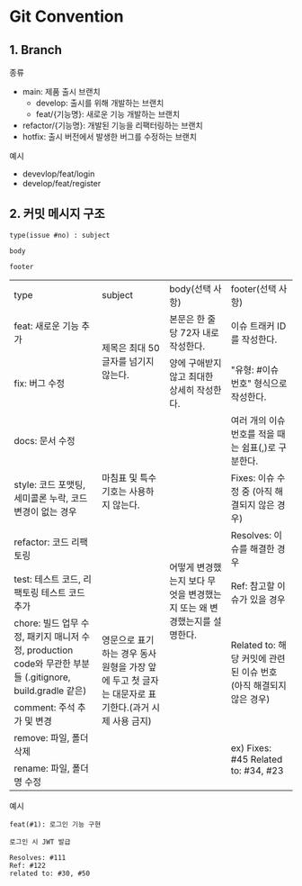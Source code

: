 # Git Convention

## 1. Branch

종류

 - main: 제품 출시 브랜치
   - develop: 출시를 위해 개발하는 브랜치
   - feat/{기능명}: 새로운 기능 개발하는 브랜치
 - refactor/{기능명}: 개발된 기능을 리팩터링하는 브랜치
 - hotfix: 출시 버전에서 발생한 버그를 수정하는 브랜치

예시
 - devevlop/feat/login
 - develop/feat/register


## 2. 커밋 메시지 구조
```
type(issue #no) : subject

body

footer
```

<table style="border: 2px;">
  <tr>
    <td> type </td>
    <td> subject </td>
    <td> body(선택 사항) </td>
    <td> footer(선택 사항) </td>
  </tr>
  <tr>
    <td> feat: 새로운 기능 추가 </td>
    <td rowspan="2"> 제목은 최대 50글자를 넘기지 않는다. </td>
    <td> 본문은 한 줄당 72자 내로 작성한다. </td>
    <td> 이슈 트래커 ID를 작성한다. </td>
  </tr>
  <tr>
    <td> fix: 버그 수정 </td>
    <td> 양에 구애받지 않고 최대한 상세히 작성한다. </td>
    <td> "유형: #이슈 번호" 형식으로 작성한다. </td>
  </tr>
  <tr>
    <td> docs: 문서 수정 </td>
    <td rowspan="3"> 마침표 및 특수기호는 사용하지 않는다. </td>
    <td rowspan="8"> 어떻게 변경했는지 보다 무엇을 변경했는지 또는 왜 변경했는지를 설명한다. </td>
    <td> 여러 개의 이슈 번호를 적을 때는 쉼표(,)로 구분한다. </td>
  </tr>
  <tr>
    <td> style: 코드 포맷팅, 세미콜론 누락, 코드 변경이 없는 경우 </td>
    <td> Fixes: 이슈 수정 중 (아직 해결되지 않은 경우) </td>
  </tr>
  <tr>
    <td> refactor: 코드 리팩토링 </td>
    <td> Resolves: 이슈를 해결한 경우 </td>
  </tr>
  <tr>
    <td> test: 테스트 코드, 리팩토링 테스트 코드 추가 </td>
    <td rowspan="5"> 영문으로 표기하는 경우 동사 원형을 가장 앞에 두고 첫 글자는 대문자로 표기한다.(과거 시제 사용 금지) </td>
    <td> Ref: 참고할 이슈가 있을 경우 </td>
  </tr>
  <tr>
    <td> chore: 빌드 업무 수정, 패키지 매니저 수정, production code와 무관한 부분들 (.gitignore, build.gradle 같은) </td>
    <td rowspan="2"> Related to: 해당 커밋에 관련된 이슈 번호(아직 해결되지 않은 경우) </td>
  </tr>
  <tr>
    <td> comment: 주석 추가 및 변경 </td>
  </tr>
  <tr>
    <td> remove: 파일, 폴더 삭제 </td>
    <td rowspan="2"> ex) Fixes: #45 Related to: #34, #23 </td>
  </tr>
  <tr>
    <td> rename: 파일, 폴더명 수정 </td>
  </tr>
</table>

예시
```
feat(#1): 로그인 기능 구현

로그인 시 JWT 발급

Resolves: #111
Ref: #122
related to: #30, #50
```
